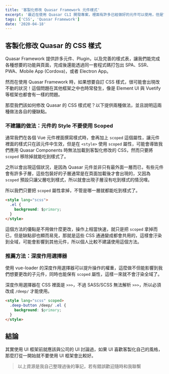 ```yaml
---
title: '客製化修改 Quasar Framework 元件樣式'
excerpt: '最近在使用 Quasar CLI 開發專案，裡面有許多已經做好的元件可以使用，但是它所提供的元件是層層包裝好的，有些元件的 CSS 樣式甚至使用 important 還是難以覆寫或修改。這邊要介紹在 Quasar Framework 之中該如何強硬地修改 CSS 樣式，來客製化 Quasar 提供的元件。'
tags: ['CSS', 'Quasar Framework']
date: '2020-04-18'
---
```


## 客製化修改 Quasar 的 CSS 樣式

Quasar Framework 提供許多元件、Plugin，以及完善的樣式表，讓我們能完成各種想要的功能與頁面，完成後還能透過同一套程式碼打包出 SPA、SSR、PWA、Mobile App (Cordova)，或者 Electron App。

然而在使用 Quasar Framework 時，如果想要自訂 CSS 樣式，很可能會出現改不動的狀況！這個問題在其他框架之中也時常發生，像是 Element UI 與 Vuetify 等框架也都會有一樣的問題。

那麼我們該如何修改 Quasar 的 CSS 樣式呢？以下提供兩種做法，並且說明這兩種做法各自的優缺點。

### 不建議的做法：元件的 Style 不要使用 Scoped

通常我們在各個 Vue 元件裡面撰寫樣式時，會再加上 `scoped` 這個屬性，讓元件裡面的樣式只在該元件中生效，但是在 `<style>` 使用 `scoped` 屬性，可能會導致我們應用 Quasar Components 時無法加載到客製化修改的 CSS，然而只要將 `scoped` 移除掉就能吃到樣式了。

之所以會出現這個狀況，是因為 Quasar 元件並非只有最外面一層而已，有些元件會有許多子層，這些包裝好的子層通常是在頁面加載後才會出現的，又因為 `scoped` 預設只讓父層吃到樣式，所以就會出現子層沒有吃到樣式的情況哩。

所以我們只要把 `scoped` 屬性拿掉，不管是哪一層就都能吃到樣式了。

```html
<style lang="scss">
  .el {
    background: $primary;
  }
</style>
```

這個方法的優點是不用做什麼更改，操作上相當快速，就只是把 `scoped` 拿掉而已，但是缺點卻也顯而易見，那就是這些 CSS 通通變成都會共用的，這樣會汙染到全域，可能會影響到其他元件，所以個人比較不建議使用這個方法。

### 推薦方法：深度作用選擇器

使用 vue-loader 的深度作用選擇器可以提升操作的權重，這麼做不但能影響到我們想要更改的子元件，同時也能保有 `scoped` 屬性，這樣一來就不會汙染全域了。

深度作用選擇器在 CSS 裡面是 `>>>`，不過 SASS/SCSS 無法解析 `>>>`，所以必須改成 `/deep/` 才能使用。

```html
<style lang="scss" scoped>
  .deep-button /deep/ .el {
    background: $primary;
  }
</style>
```

## 結論

其實使用 UI 框架前就應該與公司的 UI 討論過，如果 UI 喜歡客製化自己的風格，那麼打從一開始就不要使用 UI 框架會比較好。

> 以上資源是我自己整理過後的筆記，若有錯誤歡迎隨時和我聯繫
